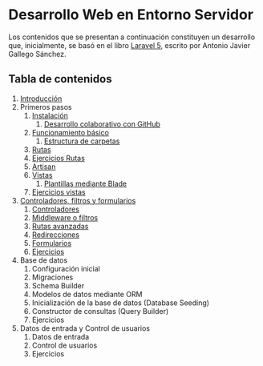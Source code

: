 # Desarrollo Web en Entorno Servidor

Los contenidos que se presentan a continuación constituyen un desarrollo que, inicialmente, se basó en el libro [Laravel 5](https://ajgallego.gitbooks.io/laravel-5/), escrito por Antonio Javier Gallego Sánchez.

## Tabla de contenidos

1. [Introducción](./01_introduccion.md)
2. Primeros pasos
    1. [Instalación](./021_instalacion.md)
        1. [Desarrollo colaborativo con GitHub](./0211_desarrolloColaborativoGitHub.md)
    2. [Funcionamiento básico](./022_funcionamientoBasico.md)
        1. [Estructura de carpetas](./022_funcionamientoBasico.md#estructura-de-un-proyecto)
    3. [Rutas](./023_rutas.md)
    4. [Ejercicios Rutas](./024_ejercicioRutas.md)
    5. [Artisan](./025_artisan.md)
    6. [Vistas](./026_vistas.md)
        1. [Plantillas mediante Blade](./0261_vistasBlade.md)
    7. [Ejercicios vistas](./027_ejerciciosVistas.md)
3. [Controladores, filtros y formularios](./03_controladoresFiltrosFormularios.md)
    1. [Controladores](./031_controladores.md)
    2. [Middleware o filtros](./032_middlewares.md)
    3. [Rutas avanzadas](./033_rutasAvanzadas.md)
    4. [Redirecciones](./034_Redirecciones.md)
    5. [Formularios](./035_Formularios.md)
    6. [Ejercicios](./036_Ejercicios.md)
4. Base de datos
    1. Configuración inicial
    2. Migraciones
    3. Schema Builder
    4. Modelos de datos mediante ORM
    5. Inicialización de la base de datos (Database Seeding)
    6. Constructor de consultas (Query Builder)
    7. Ejercicios
5. Datos de entrada y Control de usuarios
    1. Datos de entrada
    2. Control de usuarios
    3. Ejercicios
